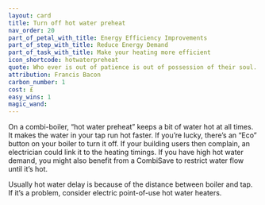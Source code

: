 ```yaml
---
layout: card
title: Turn off hot water preheat
nav_order: 20
part_of_petal_with_title: Energy Efficiency Improvements
part_of_step_with_title: Reduce Energy Demand
part_of_task_with_title: Make your heating more efficient
icon_shortcode: hotwaterpreheat
quote: Who ever is out of patience is out of possession of their soul.
attribution: Francis Bacon
carbon_number: 1
cost: £
easy_wins: 1
magic_wand: 
---
```


<p>On a combi-boiler, “hot water preheat” keeps a bit of water hot at all times. It makes the water in your tap run hot faster.  If you’re lucky, there’s an “Eco” button on your boiler to turn it off.  If your building users then complain, an electrician could link it to the heating timings.  If you have high hot water demand, you might also benefit from a CombiSave to restrict water flow until it’s hot.</p><p>Usually hot water delay is because of the distance between boiler and tap.  If it’s a problem, consider electric point-of-use hot water heaters. </p> 
